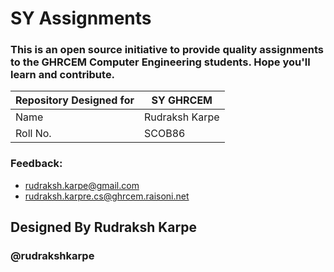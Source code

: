 
# SY Assignments 

### This is an open source initiative to provide quality assignments to the GHRCEM Computer Engineering students. Hope you'll learn and contribute.


| Repository Designed for | SY GHRCEM |
| --------------------| -------------- |
| Name | Rudraksh Karpe |
| Roll No. | SCOB86 |


### Feedback: 

- rudraksh.karpe@gmail.com
- rudraksh.karpre.cs@ghrcem.raisoni.net
## Designed By Rudraksh Karpe 
### @rudrakshkarpe
